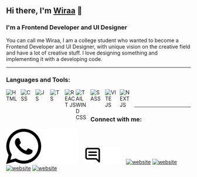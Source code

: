 ## Hi there, I'm [Wiraa](https://www.youtube.com/channel/UC22xix7qvwpYWnSQ5QEYtAQ) 👋
### I'm a Frontend Developer and UI Designer

You can call me Wiraa, I am a college student who wanted to become a Frontend Developer and UI Designer, with unique vision on the creative field and have a lot of creative stuff. I love designing something and implementing it with a developing code.

---

### Languages and Tools:

[<img align="left" alt="HTML" width="30px" src="https://cdn.jsdelivr.net/gh/devicons/devicon/icons/html5/html5-original.svg" style="padding-right:10px;" />][webdev]
[<img align="left" alt="CSS" width="30px" src="https://cdn.jsdelivr.net/gh/devicons/devicon/icons/css3/css3-original.svg" style="padding-right:10px;" />][webdev]
[<img align="left" alt="JS" width="30px" src="https://cdn.jsdelivr.net/gh/devicons/devicon/icons/javascript/javascript-original.svg" style="padding-right:10px;" />][webdev]
[<img align="left" alt="TS" width="30px" src="https://cdn.jsdelivr.net/gh/devicons/devicon/icons/typescript/typescript-original.svg" style="padding-right:10px;" />][webdev]
[<img align="left" alt="REACT JS" width="30px" src="https://cdn.jsdelivr.net/gh/devicons/devicon/icons/react/react-original.svg" style="padding-right:0px;" />][webdev]
[<img align="left" alt="TAILWIND CSS" width="30px" src="https://cdn.jsdelivr.net/gh/devicons/devicon/icons/tailwindcss/tailwindcss-plain.svg" style="padding-right:10px;" />][webdev]
[<img align="left" alt="SASS" width="30px" src="https://cdn.jsdelivr.net/gh/devicons/devicon/icons/sass/sass-original.svg" style="padding-right:10px;" />][webdev]
[<img align="left" alt="VITE JS" width="30px" src="https://upload.wikimedia.org/wikipedia/commons/f/f1/Vitejs-logo.svg" style="padding-right:10px;" />][webdev]
[<img align="left" alt="NEXT JS" width="30px" src="https://cdn.jsdelivr.net/gh/devicons/devicon/icons/nextjs/nextjs-original.svg" style="padding-right:10px;" />][webdev]

<br />
<br />

---
### Connect with me:

[![website](./img/wa-dark.svg)](https://wa.me/62895632449666#gh-light-mode-only)
[![website](./img/wa-light.svg)](https://wa.me/62895632449666#gh-dark-mode-only)
&nbsp;&nbsp;
[![website](./img/email-dark.svg)](mailto:ur.wiraananda@gmail.com?subject=Hai👋#gh-light-mode-only)
[![website](./img/email-light.svg)](mailto:ur.wiraananda@gmail.com?subject=Hai👋#gh-dark-mode-only)
&nbsp;&nbsp;
[![website](./img/linkedin-light.svg)](https://www.linkedin.com/in/wira-ananda#gh-light-mode-only)
[![website](./img/linkedin-dark.svg)](https://www.linkedin.com/in/wira-ananda#gh-dark-mode-only)
&nbsp;&nbsp;
[![website](./img/instagram-light.svg)](https://instagram.com/wiraa_and#gh-light-mode-only)
[![website](./img/instagram-dark.svg)](https://instagram.com/wiraa_and#gh-dark-mode-only)



[webdev]: https://wiraananda.netlify.app/